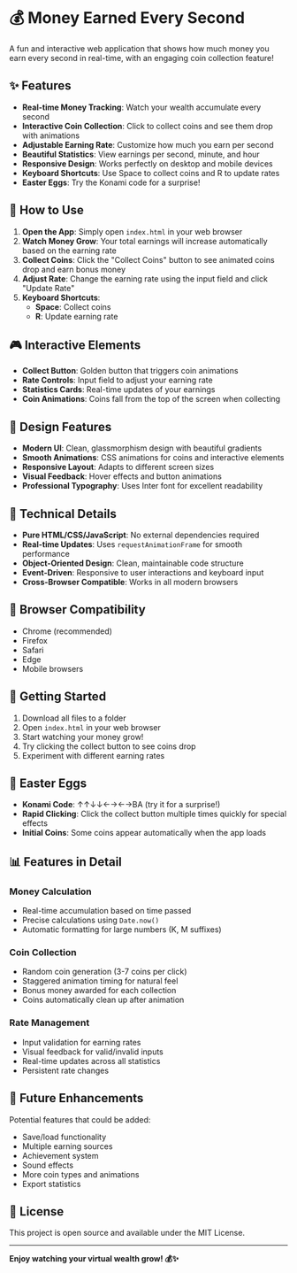 # 💰 Money Earned Every Second

A fun and interactive web application that shows how much money you earn every second in real-time, with an engaging coin collection feature!

## ✨ Features

- **Real-time Money Tracking**: Watch your wealth accumulate every second
- **Interactive Coin Collection**: Click to collect coins and see them drop with animations
- **Adjustable Earning Rate**: Customize how much you earn per second
- **Beautiful Statistics**: View earnings per second, minute, and hour
- **Responsive Design**: Works perfectly on desktop and mobile devices
- **Keyboard Shortcuts**: Use Space to collect coins and R to update rates
- **Easter Eggs**: Try the Konami code for a surprise!

## 🚀 How to Use

1. **Open the App**: Simply open `index.html` in your web browser
2. **Watch Money Grow**: Your total earnings will increase automatically based on the earning rate
3. **Collect Coins**: Click the "Collect Coins" button to see animated coins drop and earn bonus money
4. **Adjust Rate**: Change the earning rate using the input field and click "Update Rate"
5. **Keyboard Shortcuts**:
   - **Space**: Collect coins
   - **R**: Update earning rate

## 🎮 Interactive Elements

- **Collect Button**: Golden button that triggers coin animations
- **Rate Controls**: Input field to adjust your earning rate
- **Statistics Cards**: Real-time updates of your earnings
- **Coin Animations**: Coins fall from the top of the screen when collecting

## 🎨 Design Features

- **Modern UI**: Clean, glassmorphism design with beautiful gradients
- **Smooth Animations**: CSS animations for coins and interactive elements
- **Responsive Layout**: Adapts to different screen sizes
- **Visual Feedback**: Hover effects and button animations
- **Professional Typography**: Uses Inter font for excellent readability

## 🔧 Technical Details

- **Pure HTML/CSS/JavaScript**: No external dependencies required
- **Real-time Updates**: Uses `requestAnimationFrame` for smooth performance
- **Object-Oriented Design**: Clean, maintainable code structure
- **Event-Driven**: Responsive to user interactions and keyboard input
- **Cross-Browser Compatible**: Works in all modern browsers

## 📱 Browser Compatibility

- Chrome (recommended)
- Firefox
- Safari
- Edge
- Mobile browsers

## 🎯 Getting Started

1. Download all files to a folder
2. Open `index.html` in your web browser
3. Start watching your money grow!
4. Try clicking the collect button to see coins drop
5. Experiment with different earning rates

## 🎉 Easter Eggs

- **Konami Code**: ↑↑↓↓←→←→BA (try it for a surprise!)
- **Rapid Clicking**: Click the collect button multiple times quickly for special effects
- **Initial Coins**: Some coins appear automatically when the app loads

## 📊 Features in Detail

### Money Calculation
- Real-time accumulation based on time passed
- Precise calculations using `Date.now()`
- Automatic formatting for large numbers (K, M suffixes)

### Coin Collection
- Random coin generation (3-7 coins per click)
- Staggered animation timing for natural feel
- Bonus money awarded for each collection
- Coins automatically clean up after animation

### Rate Management
- Input validation for earning rates
- Visual feedback for valid/invalid inputs
- Real-time updates across all statistics
- Persistent rate changes

## 🚀 Future Enhancements

Potential features that could be added:
- Save/load functionality
- Multiple earning sources
- Achievement system
- Sound effects
- More coin types and animations
- Export statistics

## 📝 License

This project is open source and available under the MIT License.

---

**Enjoy watching your virtual wealth grow! 💰✨**
